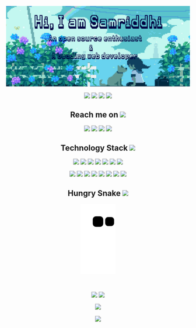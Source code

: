 <!--
**Samridhi-98/Samridhi-98** is a ✨ _special_ ✨ repository because its `README.md` (this file) appears on your GitHub profile.
Here are some ideas to get you started:
- 🔭 I’m currently working on ...
- 🌱 I’m currently learning ...
- 👯 I’m looking to collaborate on ...
- 🤔 I’m looking for help with ...
- 💬 Ask me about ...
- 📫 How to reach me: ...
- 😄 Pronouns: ...
- ⚡ Fun fact: ...
-->


<img src="https://github.com/Samridhi-98/Samridhi-98/blob/main/images/Samriddhi.png" />

<p align="center">
 <img src="https://badges.pufler.dev/visits/Samridhi-98/Samridhi-98"/>
 <img src="https://badges.pufler.dev/years/Samridhi-98"/>
 <img src="https://badges.pufler.dev/repos/Samridhi-98"/> 
 <img src="https://badges.pufler.dev/commits/monthly/Samridhi-98"/>
</p>

<!--
<img align='right' src="https://media.giphy.com/media/M9gbBd9nbDrOTu1Mqx/giphy.gif" width="230">
-->

<!--
[![Visits Badge](https://badges.pufler.dev/visits/Samridhi-98/Samridhi-98)](https://badges.pufler.dev)
[![Years Badge](https://badges.pufler.dev/years/Samridhi-98)](https://badges.pufler.dev)
[![Repos Badge](https://badges.pufler.dev/repos/Samridhi-98)](https://badges.pufler.dev)
-->

<!--
<p><em>Student at <a href="http://www.ipu.ac.in/">Guru Gobind Singh Indraprastha University</a> 
-->

<h2 align="center">Reach me on <img src="https://media.giphy.com/media/mGcNjsfWAjY5AEZNw6/giphy.gif" width="50"></h2>


<p align="center">
 
<img src="https://img.shields.io/badge/-agrawal_samriddhi-purple?style=flat-square&logo=instagram&logoColor=white&link=https://instagram.com/agrawal_samriddhi/" />
<img src="https://img.shields.io/badge/-agrawalsamriddhi-c14438?style=flat-square&logo=Gmail&logoColor=white&link=mailto:agrawalsamriddhi83@gmail.com" />
<img src="https://img.shields.io/badge/-samridhi-blue?style=flat-square&logo=Linkedin&logoColor=white&link=https://www.linkedin.com/in/samridhi-agrawal-1713201ab//" />
<img src="https://img.shields.io/badge/-Samriddhi981-blue?style=flat-square&logo=twitter&logoColor=white&link=https://twitter.com/Samriddhi981" />

</p>


<h2 align="center">Technology Stack <img src="https://media.giphy.com/media/WUlplcMpOCEmTGBtBW/giphy.gif" width="30"></h2>

<p align="center">
 <img src="https://img.shields.io/badge/C-00599C?style=flat-square&logo=c&logoColor=white"/>
<img src="https://img.shields.io/badge/-java-E34A86?style=flat-square&logo=java"/>
<img src="https://img.shields.io/badge/-C++-00599C?style=flat-square&logo=c"/>
<img src="https://img.shields.io/badge/-HTML5-E34F26?style=flat-square&logo=html5&logoColor=white"/>
<img src="https://img.shields.io/badge/-CSS3-1572B6?style=flat-square&logo=css3"/>
<img src="https://img.shields.io/badge/-Bootstrap-563D7C?style=flat-square&logo=bootstrap"/>
<img src="https://img.shields.io/badge/-Heroku-430098?style=flat-square&logo=heroku"/>
</p>

<p align="center">
<img src="https://img.shields.io/badge/-JavaScript-black?style=flat-square&logo=javascript"/>
<img src="https://img.shields.io/badge/-Nodejs-black?style=flat-square&logo=Node.js"/>
<img src="https://img.shields.io/badge/-Expressjs-black?style=flat-square&logo=Express.js"/>
<img src="https://img.shields.io/badge/-React-black?style=flat-square&logo=react"/>
<img src="https://img.shields.io/badge/-MongoDB-black?style=flat-square&logo=mongodb"/>
<img src="https://img.shields.io/badge/-MySQL-black?style=flat-square&logo=mysql"/>
<img src="https://img.shields.io/badge/-Git-black?style=flat-square&logo=git"/>
<img src="https://img.shields.io/badge/-GitHub-black?style=flat-square&logo=github"/>
</p>

<h2 align="center">
  Hungry Snake <img src="https://media.giphy.com/media/xUA7aZeLE2e0P7Znz2/giphy.gif" width="50">
</h2>

<p align="center">
  <img src="https://github.com/Samridhi-98/Samridhi-98/raw/output/github-contribution-grid-snake.svg" alt="snake">
</p>

<br>

<p align = "center">
  <img src = "https://github-readme-stats.vercel.app/api?username=Samridhi-98&show_icons=true&theme=radical&line_height=27">
 
  <img src = "https://github-readme-stats.vercel.app/api/top-langs/?username=Samridhi-98&theme=radical">
 <!--
  <img src = "https://github-readme-stats.vercel.app/api/top-langs/?username=Samridhi-98&hide=css,java,html&theme=radical">
-->
</p>

<p align = "center">
<img width="50%" src="https://github-readme-streak-stats.herokuapp.com/?user=Samridhi-98&show_icons=true&locale=en&layout=compact&theme=radical&line_height=0" />
</p> 
<p align = "center">
 <img src="https://activity-graph.herokuapp.com/graph?username=Samridhi-98&theme=redical">
</p>  
